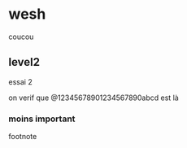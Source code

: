 # wesh

coucou

## level2

essai 2 

on verif que @12345678901234567890abcd est là

### moins important

footnote
